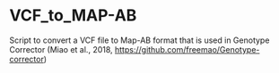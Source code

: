 # VCF_to_MAP-AB
Script to convert a VCF file to Map-AB format that is used in Genotype Corrector (Miao et al., 2018, https://github.com/freemao/Genotype-corrector)
